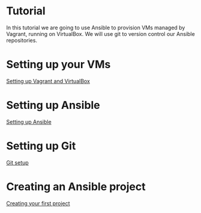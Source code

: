 Tutorial
========

In this tutorial we are going to use Ansible to provision VMs managed by Vagrant, running on VirtualBox. We will use git to version control our Ansible repositories.

Setting up your VMs
===================
[Setting up
Vagrant and VirtualBox](https://github.com/robertbarabas/ansible-tutorial/tutorial/VM_setup.md)

Setting up Ansible
==================
[Setting up Ansible](https://github.com/robertbarabas/ansible-tutorial/tutorial/Ansible_setup.md)

Setting up Git
==============
[Git
setup](https://github.com/robertbarabas/ansible-tutorial/tutorial/Git_setup.md)

Creating an Ansible project
===========================
[Creating your first project](https://github.com/robertbarabas/ansible-tutorial/tutorial/Ansible_project.md)


